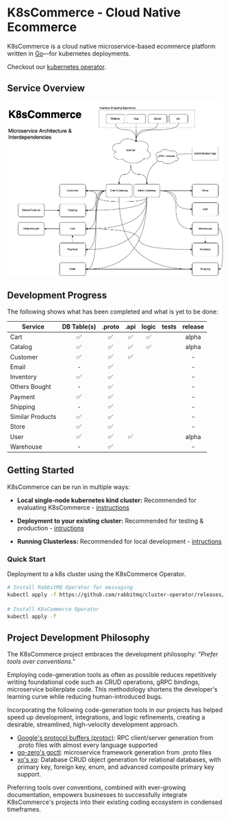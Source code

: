# K8sCommerce - Cloud Native Ecommerce

K8sCommerce is a cloud native microservice-based ecommerce platform written in [Go](https://go.dev/)—for kubernetes deployments.

Checkout our [kubernetes operator](https://github.com/k8scommerce/cluster-operator).

## Service Overview
![K8sCommerce Overview](docs/K8sCommerceOverview.png)


## Development Progress

The following shows what has been completed and what is yet to be done:

| Service          | DB Table(s)       | .proto          | .api             | logic            |  tests           |  release        |
| ---------------- |:----------------:|:----------------:|:----------------:|:----------------:|:----------------:|:----------------:
| Cart             |:white_check_mark:|:white_check_mark:|:white_check_mark:|:white_check_mark:|                  | alpha           |
| Catalog          |:white_check_mark:|:white_check_mark:|:white_check_mark:|:white_check_mark:|                  | alpha           |
| Customer         |:white_check_mark:|:white_check_mark:|:white_check_mark:|                  |                  | -               |
| Email            |-                 |:white_check_mark:|                  |                  |                  | -               |
| Inventory        |:white_check_mark:|:white_check_mark:|                  |                  |                  | -               |
| Others Bought    | -                |:white_check_mark:|                  |                  |                  | -               |
| Payment          |:white_check_mark:|:white_check_mark:|                  |                  |                  | -               |
| Shipping         | -                |:white_check_mark:|                  |                  |                  | -               |
| Similar Products |:white_check_mark:|:white_check_mark:|                  |                  |                  | -               |
| Store            |:white_check_mark:|:white_check_mark:|                  |                  |                  | -               |
| User             |:white_check_mark:|:white_check_mark:|:white_check_mark:|                  |                  | alpha           |
| Warehouse        |-                 |:white_check_mark:|                  |                  |                  | -               |



## Getting Started

K8sCommerce can be run in multiple ways:

- **Local single-node kubernetes kind cluster:** Recommended for evaluating K8sCommerce - [instructions]()

- **Deployment to your existing cluster:** Recommended for testing & production - [intructions]()

- **Running Clusterless:** Recommended for local development - [intructions]() 


### Quick Start
Deployment to a k8s cluster using the K8sCommerce Operator.

```sh
# Install RabbitMQ Operator for messaging
kubectl apply -f https://github.com/rabbitmq/cluster-operator/releases/latest/download/cluster-operator.yml

# Install K8sCommerce Operator
kubectl apply -f 
```

## Project Development Philosophy

The K8sCommerce project embraces the development philosophy: *"Prefer tools over conventions."*

Employing code-generation tools as often as possible reduces repetitively writing foundational code such as CRUD operations, gRPC bindings, microservice boilerplate code. This methodology shortens the developer's learning curve while reducing human-introduced bugs.

Incorporating the following code-generation tools in our projects has helped speed up development, integrations, and logic refinements, creating a desirable, streamlined, high-velocity development approach.

- [Google's protocol buffers (protoc)](https://developers.google.com/protocol-buffers/): RPC client/server generation from .proto files with almost every language supported
- [go-zero's goctl](https://github.com/zeromicro/go-zero): microservice framework generation from .proto files
- [xo's xo](https://github.com/xo/xo): Database CRUD object generation for relational databases, with primary key, foreign key, enum, and advanced composite primary key support.

Preferring tools over conventions, combined with ever-growing documentation, empowers businesses to successfully integrate K8sCommerce's projects into their existing coding ecosystem in condensed timeframes. 
